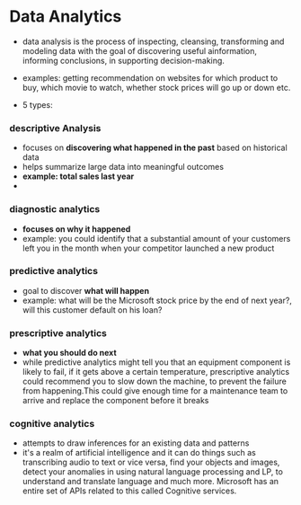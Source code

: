 
# Data Analytics

- data analysis is the process of inspecting, cleansing, transforming and modeling data with the goal of discovering useful ainformation, informing conclusions, in supporting decision-making.
- examples: getting recommendation on websites for which product to buy, which movie to watch, whether stock prices will go up or down etc. 

- 5 types:
### descriptive Analysis

- focuses on **discovering what happened in the past** based on historical data
- helps summarize large data into meaningful outcomes
- **example: total sales last year**
- 

### diagnostic analytics
- **focuses on why it happened**
- example: you could identify that a substantial amount of your customers left you in the month when your competitor launched a new product

### predictive analytics
- goal to discover **what will happen**
- example: what will be the Microsoft stock price by the end of next year?, will this customer default on his loan?


### prescriptive analytics
- **what you should do next**
-  while predictive analytics might tell you that an equipment component is likely to fail, if it gets above a certain temperature, prescriptive analytics could recommend you to slow down the machine, to prevent the failure from happening.This could give enough time for a maintenance team to arrive and replace the component before it breaks


### cognitive analytics
- attempts to draw inferences for an existing data and patterns
- it's a realm of artificial intelligence and it can do things such as transcribing audio to text or vice versa, find your objects and images, detect your anomalies in using natural language processing and LP, to understand and translate language and much more. Microsoft has an entire set of APIs related to this called Cognitive services.
